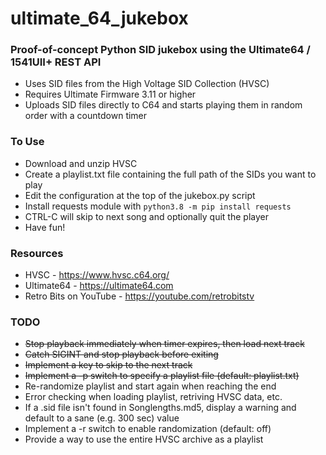 # ultimate_64_jukebox
### Proof-of-concept Python SID jukebox using the Ultimate64 / 1541UII+ REST API

- Uses SID files from the High Voltage SID Collection (HVSC)
- Requires Ultimate Firmware 3.11 or higher
- Uploads SID files directly to C64 and starts playing them in random order with a countdown timer

### To Use
- Download and unzip HVSC
- Create a playlist.txt file containing the full path of the SIDs you want to play
- Edit the configuration at the top of the jukebox.py script
- Install requests module with `python3.8 -m pip install requests`
- CTRL-C will skip to next song and optionally quit the player
- Have fun!

### Resources
- HVSC - https://www.hvsc.c64.org/
- Ultimate64 - https://ultimate64.com
- Retro Bits on YouTube - https://youtube.com/retrobitstv

### TODO
- ~~Stop playback immediately when timer expires, then load next track~~
- ~~Catch SIGINT and stop playback before exiting~~
- ~~Implement a key to skip to the next track~~
- ~~Implement a -p switch to specify a playlist file (default: playlist.txt)~~
- Re-randomize playlist and start again when reaching the end
- Error checking when loading playlist, retriving HVSC data, etc.
- If a .sid file isn't found in Songlengths.md5, display a warning and default to a sane (e.g. 300 sec) value
- Implement a -r switch to enable randomization (default: off)
- Provide a way to use the entire HVSC archive as a playlist 
